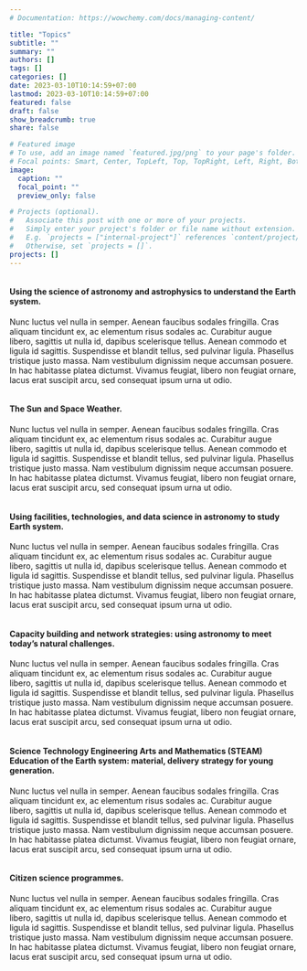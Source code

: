 ```yaml
---
# Documentation: https://wowchemy.com/docs/managing-content/

title: "Topics"
subtitle: ""
summary: ""
authors: []
tags: []
categories: []
date: 2023-03-10T10:14:59+07:00
lastmod: 2023-03-10T10:14:59+07:00
featured: false
draft: false
show_breadcrumb: true
share: false

# Featured image
# To use, add an image named `featured.jpg/png` to your page's folder.
# Focal points: Smart, Center, TopLeft, Top, TopRight, Left, Right, BottomLeft, Bottom, BottomRight.
image:
  caption: ""
  focal_point: ""
  preview_only: false

# Projects (optional).
#   Associate this post with one or more of your projects.
#   Simply enter your project's folder or file name without extension.
#   E.g. `projects = ["internal-project"]` references `content/project/deep-learning/index.md`.
#   Otherwise, set `projects = []`.
projects: []
---
```

<!-- <div class="how-section1"> -->
  <div class="row">
      <div class="col-md-6 how-img order-md-1">
          <img src="https://image.ibb.co/dDW27U/Work_Section2_freelance_img1.png" class="rounded-circle img-fluid" alt=""/>
      </div>
      <div class="col-md-6 order-md-2">
          <!-- <h4>Find rewarding projects</h4> -->
      <h4 class="subheading">Using the science of astronomy and astrophysics to understand the Earth system.</h4>
      <p class="text-muted">Nunc luctus vel nulla in semper. Aenean faucibus sodales fringilla. Cras aliquam tincidunt ex, ac elementum risus sodales ac. Curabitur augue libero, sagittis ut nulla id, dapibus scelerisque tellus. Aenean commodo et ligula id sagittis. Suspendisse et blandit tellus, sed pulvinar ligula. Phasellus tristique justo massa. Nam vestibulum dignissim neque accumsan posuere. In hac habitasse platea dictumst. Vivamus feugiat, libero non feugiat ornare, lacus erat suscipit arcu, sed consequat ipsum urna ut odio.</p>
      </div>
  </div>
  <div class="row">
      <div class="col-md-6 how-img order-md-2">
          <img src="https://image.ibb.co/cHgKnU/Work_Section2_freelance_img2.png" class="rounded-circle img-fluid" alt=""/>
      </div>
      <div class="col-md-6 order-md-1">
          <!-- <h4>Get hired quickly</h4> -->
          <h4 class="subheading">The Sun and Space Weather.</h4>
          <p class="text-muted">Nunc luctus vel nulla in semper. Aenean faucibus sodales fringilla. Cras aliquam tincidunt ex, ac elementum risus sodales ac. Curabitur augue libero, sagittis ut nulla id, dapibus scelerisque tellus. Aenean commodo et ligula id sagittis. Suspendisse et blandit tellus, sed pulvinar ligula. Phasellus tristique justo massa. Nam vestibulum dignissim neque accumsan posuere. In hac habitasse platea dictumst. Vivamus feugiat, libero non feugiat ornare, lacus erat suscipit arcu, sed consequat ipsum urna ut odio.</p>
      </div>
  </div>
  <div class="row">
      <div class="col-md-6 how-img order-md-1">
            <img src="https://image.ibb.co/ctSLu9/Work_Section2_freelance_img3.png" class="rounded-circle img-fluid" alt=""/>
      </div>
      <div class="col-md-6 order-md-2">
          <!-- <h4>Work efficiently, effectively.</h4> -->
          <h4 class="subheading">Using facilities, technologies, and data science in astronomy to study Earth system.</h4>
          <p class="text-muted">Nunc luctus vel nulla in semper. Aenean faucibus sodales fringilla. Cras aliquam tincidunt ex, ac elementum risus sodales ac. Curabitur augue libero, sagittis ut nulla id, dapibus scelerisque tellus. Aenean commodo et ligula id sagittis. Suspendisse et blandit tellus, sed pulvinar ligula. Phasellus tristique justo massa. Nam vestibulum dignissim neque accumsan posuere. In hac habitasse platea dictumst. Vivamus feugiat, libero non feugiat ornare, lacus erat suscipit arcu, sed consequat ipsum urna ut odio.</p>
      </div>
  </div>
  <div class="row">
      <div class="col-md-6 how-img order-md-2">
          <img src="https://image.ibb.co/gQ9iE9/Work_Section2_freelance_img4.png" class="rounded-circle img-fluid" alt=""/>
      </div>
      <div class="col-md-6 order-md-1">
          <!-- <h4>Get paid on time</h4> -->
          <h4 class="subheading">Capacity building and network strategies: using astronomy to meet today’s natural challenges.</h4>
          <p class="text-muted">Nunc luctus vel nulla in semper. Aenean faucibus sodales fringilla. Cras aliquam tincidunt ex, ac elementum risus sodales ac. Curabitur augue libero, sagittis ut nulla id, dapibus scelerisque tellus. Aenean commodo et ligula id sagittis. Suspendisse et blandit tellus, sed pulvinar ligula. Phasellus tristique justo massa. Nam vestibulum dignissim neque accumsan posuere. In hac habitasse platea dictumst. Vivamus feugiat, libero non feugiat ornare, lacus erat suscipit arcu, sed consequat ipsum urna ut odio.</p>
      </div>
  </div>
  <div class="row">
      <div class="col-md-6 how-img order-md-1">
          <img src="https://image.ibb.co/gQ9iE9/Work_Section2_freelance_img4.png" class="rounded-circle img-fluid" alt=""/>
      </div>
      <div class="col-md-6 order-md-2">
          <!-- <h4>Get paid on time</h4> -->
          <h4 class="subheading">Science Technology Engineering Arts and Mathematics (STEAM) Education of the Earth system: material, delivery strategy for young generation.</h4>
          <p class="text-muted">Nunc luctus vel nulla in semper. Aenean faucibus sodales fringilla. Cras aliquam tincidunt ex, ac elementum risus sodales ac. Curabitur augue libero, sagittis ut nulla id, dapibus scelerisque tellus. Aenean commodo et ligula id sagittis. Suspendisse et blandit tellus, sed pulvinar ligula. Phasellus tristique justo massa. Nam vestibulum dignissim neque accumsan posuere. In hac habitasse platea dictumst. Vivamus feugiat, libero non feugiat ornare, lacus erat suscipit arcu, sed consequat ipsum urna ut odio.</p>
      </div>
  </div>
  <div class="row">
      <div class="col-md-6 how-img order-md-2">
          <img src="https://image.ibb.co/gQ9iE9/Work_Section2_freelance_img4.png" class="rounded-circle img-fluid" alt=""/>
      </div>
      <div class="col-md-6 order-md-1">
          <!-- <h4>Get paid on time</h4> -->
          <h4 class="subheading">Citizen science programmes.</h4>
          <p class="text-muted">Nunc luctus vel nulla in semper. Aenean faucibus sodales fringilla. Cras aliquam tincidunt ex, ac elementum risus sodales ac. Curabitur augue libero, sagittis ut nulla id, dapibus scelerisque tellus. Aenean commodo et ligula id sagittis. Suspendisse et blandit tellus, sed pulvinar ligula. Phasellus tristique justo massa. Nam vestibulum dignissim neque accumsan posuere. In hac habitasse platea dictumst. Vivamus feugiat, libero non feugiat ornare, lacus erat suscipit arcu, sed consequat ipsum urna ut odio.</p>
      </div>
  </div>
<!-- </div> -->